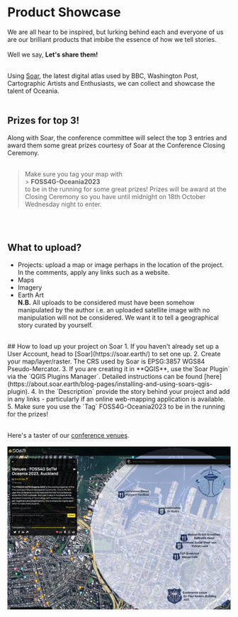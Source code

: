 # Product Showcase

We are all hear to be inspired, but lurking behind each and everyone of us are our brilliant products that imbibe the essence of how we tell stories. 
<br /><br />
Well we say, **Let's share them!**<br /><br />

Using [Soar](https://soar.earth/), the latest digital atlas used by BBC, Washington Post, Cartographic Artists and Enthusiasts, we can collect and showcase the talent of Oceania. <br /><br />
## Prizes for top 3!
Along with Soar, the conference committee will select the top 3 entries and award them some great prizes courtesy of Soar at the Conference Closing Ceremony. <br /><br />

> Make sure you tag your map with  <br />
    > **FOSS4G-Oceania2023** <br />
> to be in the running for some great prizes!
> Prizes will be award at the Closing Ceremony so you have until midnight on 18th October Wednesday night to enter.

<br /><br />
## What to upload? 
- Projects: upload a map or image perhaps in the location of the project. In the comments, apply any links such as a website.
- Maps
- Imagery
- Earth Art  <br />
**N.B.** All uploads to be considered must have been somehow manipulated by the author i.e. an uploaded satellite image with no manipulation will not be considered. We want it to tell a geographical story curated by yourself. 

<br />
## How to load up your project on Soar
1. If you haven't already set up a User Account, head to [Soar](https://soar.earth/) to set one up.
2. Create your map/layer/raster. The CRS used by Soar is EPSG:3857 WGS84 Pseudo-Mercator.
3. If you are creating it in **QGIS**, use the`Soar Plugin` via the `QGIS Plugins Manager`. Detailed instructions can be found [here](https://about.soar.earth/blog-pages/installing-and-using-soars-qgis-plugin).
4. In the `Description` provide the story behind your project and add in any links - particularly if an online web-mapping application is available.
5. Make sure you use the `Tag` FOSS4G-Oceania2023 to be in the running for the prizes!
<br /><br />

Here's a taster of our [conference venues](https://soar.earth/maps/15722?pos=-36.84547055637228%2C174.76608946499994%2C16.06).<br /><br />
![Conference Venues](/imgs/venues-map.png)
<br />


